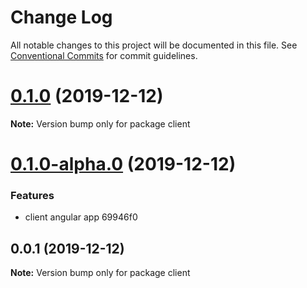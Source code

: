 # Change Log

All notable changes to this project will be documented in this file.
See [Conventional Commits](https://conventionalcommits.org) for commit guidelines.

# [0.1.0](/compare/v0.1.0-alpha.1...v0.1.0) (2019-12-12)

**Note:** Version bump only for package client






# [0.1.0-alpha.0](/compare/v0.0.2-alpha.0...v0.1.0-alpha.0) (2019-12-12)


### Features

* client angular app 69946f0





## 0.0.1 (2019-12-12)

**Note:** Version bump only for package client
